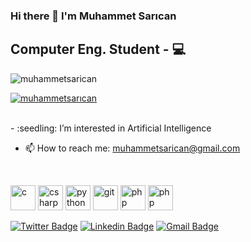 ### Hi there 👋 I'm Muhammet Sarıcan
## Computer Eng. Student - 💻

<p align="left"> <img src="https://komarev.com/ghpvc/?username=muhammetsarican&label=Profile%20views&color=0e75b6&style=flat" alt="muhammetsarican" /> </p>

<p align="left"> <a href="https://github.com/ryo-ma/github-profile-trophy"><img src="https://github-profile-trophy.vercel.app/?username=muhammetsarican" alt="muhammetsarıcan" /></a> </p>
<br>
- :seedling: I’m interested in Artificial Intelligence


- :mailbox: How to reach me: muhammetsarican@gmail.com
<br>
<!--<p align="left"> <img src="https://komarev.com/ghpvc/?username=MuhammetSarican&color=yellow" alt="MuhammetSarican" /> </p>-->

<!-- <p><img src="https://github-readme-stats.vercel.app/api/top-langs/?username=MuhammetSarican&layout=compact&hide=html" alt="MuhammetSarican"/></p>
 -->
<p align="left"> 
 <img src="https://icongr.am/devicon/c-original.svg?size=128&color=currentColor" alt="c" width="40" height="40"/>
 <img src="https://icongr.am/devicon/csharp-original.svg?size=128&color=currentColor" alt="csharp" width="40" height="40"/>
 <img src="https://icongr.am/devicon/python-original.svg?size=128&color=currentColor" alt="python" width="40" height="40"/>
 <img src="https://icongr.am/devicon/git-original.svg?size=128&color=currentColor" alt="git" width="40" height="40"/> 
 <img src="https://icongr.am/devicon/php-original.svg?size=128&color=currentColor" alt="php" width="40" height="40"/> 
 <img src="https://icongr.am/devicon/laravel-plain-wordmark.svg?size=128&color=currentColor" alt="php" width="40" height="40"/> 
</p>

[![Twitter Badge](https://img.shields.io/badge/-Twitter-000000?style=flat&labelColor=000000&logo=twitter&logoColor=white&link=https://twitter.com/MuhammetSrcn)](https://twitter.com/MuhammetSrcn)
[![Linkedin Badge](https://img.shields.io/badge/-LinkedIn-000000?style=flat&logo=Linkedin&logoColor=white&link=https://www.linkedin.com/in/muhammed-sar%C4%B1can-76b21a217//)](https://www.linkedin.com/in/muhammed-sar%C4%B1can-76b21a217/)
[![Gmail Badge](https://img.shields.io/badge/-Gmail-000000?style=flat&logo=Gmail&logoColor=white&link=mailto:muhammetsarican@gmail.com)](mailto:muhammetsarican@gmail.com)

<!--
**MuhammetSarican/MuhammetSarican** is a ✨ _special_ ✨ repository because its `README.md` (this file) appears on your GitHub profile.

Here are some ideas to get you started:

- 🔭 I’m currently working on ...
- 👯 I’m looking to collaborate on ...
- 🤔 I’m looking for help with ...
- 💬 Ask me about ...
- 📫 How to reach me: ...
- 😄 Pronouns: ...
- ⚡ Fun fact: ...
-->
